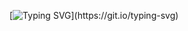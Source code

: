 [![Typing SVG](https://readme-typing-svg.demolab.com?font=Fira+Code&weight=450&size=26&duration=2000&pause=1000&color=00F747&center=true&vCenter=true&width=850&lines=Hello+Folks!!+%F0%9F%91%8B%F0%9F%91%8B;I'm+a+CSE+Undergraduate%2C;A+Web+Developer(HTML%2C+Bootstrap%2C+React+Js%2C+Wordpress);Passionate+AI%2C+Data+Science%2C+ML+Enthusiast..)](https://git.io/typing-svg)
